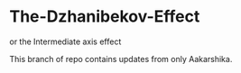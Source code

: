 # The-Dzhanibekov-Effect
or the Intermediate axis effect

This branch of repo contains updates from only Aakarshika.
